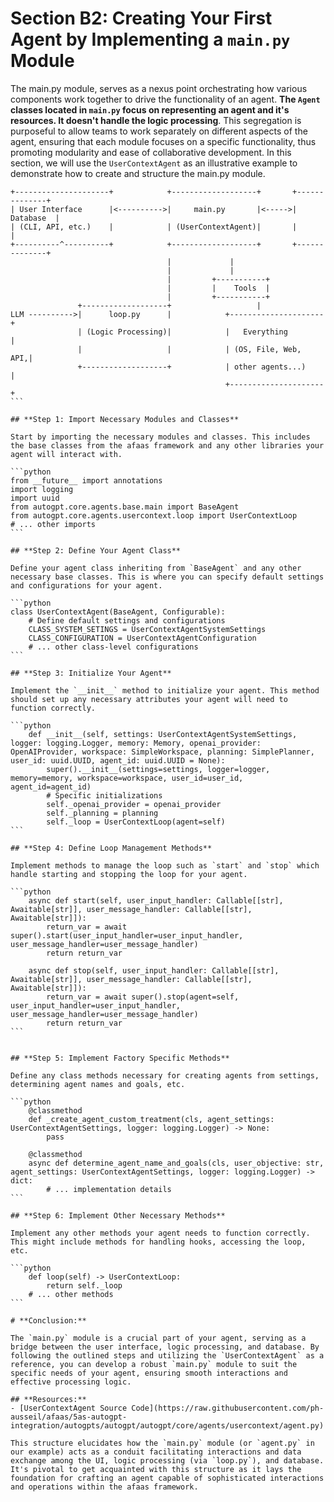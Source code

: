 # Section B2: Creating Your First Agent by Implementing a `main.py` Module

The main.py module, serves as a nexus point orchestrating how various components work together to drive the functionality of an agent. **The `Agent` classes located in `main.py` focus on representing an agent and it's resources. It doesn't handle the logic processing**. 
This segregation is purposeful to allow teams to work separately on different aspects of the agent, ensuring that each module focuses on a specific functionality, thus promoting modularity and ease of collaborative development. 
In this section, we will use the `UserContextAgent` as an illustrative example to demonstrate how to create and structure the main.py module.

``````
+---------------------+            +-------------------+       +--------------+
| User Interface      |<---------->|     main.py       |<----->|    Database  |
| (CLI, API, etc.)    |            | (UserContextAgent)|       |              |
+----------^----------+            +-------------------+       +--------------+
                                   |             |                             
                                   |             |  
                                   |         +-----------+                           
                                   |         |    Tools  |                    
                                   |         +-----------+                      
               +-------------------+                   |        
LLM ---------->|      loop.py      |            +---------------------+
               | (Logic Processing)|            |   Everything        | 
               |                   |            | (OS, File, Web, API,|     
               +-------------------+            | other agents...)    | 
                                                +---------------------+   
```

## **Step 1: Import Necessary Modules and Classes**

Start by importing the necessary modules and classes. This includes the base classes from the afaas framework and any other libraries your agent will interact with.

```python
from __future__ import annotations
import logging
import uuid
from autogpt.core.agents.base.main import BaseAgent
from autogpt.core.agents.usercontext.loop import UserContextLoop
# ... other imports
```

## **Step 2: Define Your Agent Class**

Define your agent class inheriting from `BaseAgent` and any other necessary base classes. This is where you can specify default settings and configurations for your agent.

```python
class UserContextAgent(BaseAgent, Configurable):
    # Define default settings and configurations
    CLASS_SYSTEM_SETINGS = UserContextAgentSystemSettings
    CLASS_CONFIGURATION = UserContextAgentConfiguration
    # ... other class-level configurations
```

## **Step 3: Initialize Your Agent**

Implement the `__init__` method to initialize your agent. This method should set up any necessary attributes your agent will need to function correctly.

```python
    def __init__(self, settings: UserContextAgentSystemSettings, logger: logging.Logger, memory: Memory, openai_provider: OpenAIProvider, workspace: SimpleWorkspace, planning: SimplePlanner, user_id: uuid.UUID, agent_id: uuid.UUID = None):
        super().__init__(settings=settings, logger=logger, memory=memory, workspace=workspace, user_id=user_id, agent_id=agent_id)
        # Specific initializations
        self._openai_provider = openai_provider
        self._planning = planning
        self._loop = UserContextLoop(agent=self)
```

## **Step 4: Define Loop Management Methods**

Implement methods to manage the loop such as `start` and `stop` which handle starting and stopping the loop for your agent.

```python
    async def start(self, user_input_handler: Callable[[str], Awaitable[str]], user_message_handler: Callable[[str], Awaitable[str]]):
        return_var = await super().start(user_input_handler=user_input_handler, user_message_handler=user_message_handler)
        return return_var
    
    async def stop(self, user_input_handler: Callable[[str], Awaitable[str]], user_message_handler: Callable[[str], Awaitable[str]]):
        return_var = await super().stop(agent=self, user_input_handler=user_input_handler, user_message_handler=user_message_handler)
        return return_var
```


## **Step 5: Implement Factory Specific Methods**

Define any class methods necessary for creating agents from settings, determining agent names and goals, etc.

```python
    @classmethod
    def _create_agent_custom_treatment(cls, agent_settings: UserContextAgentSettings, logger: logging.Logger) -> None:
        pass

    @classmethod
    async def determine_agent_name_and_goals(cls, user_objective: str, agent_settings: UserContextAgentSettings, logger: logging.Logger) -> dict:
        # ... implementation details
```

## **Step 6: Implement Other Necessary Methods**

Implement any other methods your agent needs to function correctly. This might include methods for handling hooks, accessing the loop, etc.

```python
    def loop(self) -> UserContextLoop:
        return self._loop
    # ... other methods
```

# **Conclusion:**

The `main.py` module is a crucial part of your agent, serving as a bridge between the user interface, logic processing, and database. By following the outlined steps and utilizing the `UserContextAgent` as a reference, you can develop a robust `main.py` module to suit the specific needs of your agent, ensuring smooth interactions and effective processing logic.

## **Resources:**
- [UserContextAgent Source Code](https://raw.githubusercontent.com/ph-ausseil/afaas/5as-autogpt-integration/autogpts/autogpt/autogpt/core/agents/usercontext/agent.py)

This structure elucidates how the `main.py` module (or `agent.py` in our example) acts as a conduit facilitating interactions and data exchange among the UI, logic processing (via `loop.py`), and database. It's pivotal to get acquainted with this structure as it lays the foundation for crafting an agent capable of sophisticated interactions and operations within the afaas framework.